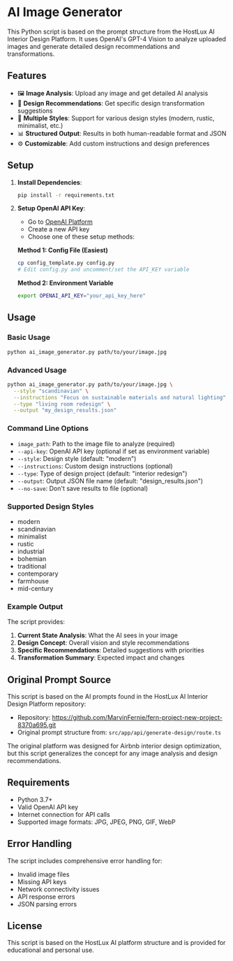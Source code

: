 # AI Image Generator

This Python script is based on the prompt structure from the HostLux AI Interior Design Platform. It uses OpenAI's GPT-4 Vision to analyze uploaded images and generate detailed design recommendations and transformations.

## Features

- 🖼️ **Image Analysis**: Upload any image and get detailed AI analysis
- 🎨 **Design Recommendations**: Get specific design transformation suggestions
- 🎯 **Multiple Styles**: Support for various design styles (modern, rustic, minimalist, etc.)
- 📊 **Structured Output**: Results in both human-readable format and JSON
- ⚙️ **Customizable**: Add custom instructions and design preferences

## Setup

1. **Install Dependencies**:
   ```bash
   pip install -r requirements.txt
   ```

2. **Setup OpenAI API Key**:
   - Go to [OpenAI Platform](https://platform.openai.com/api-keys)
   - Create a new API key
   - Choose one of these setup methods:
   
   **Method 1: Config File (Easiest)**
   ```bash
   cp config_template.py config.py
   # Edit config.py and uncomment/set the API_KEY variable
   ```
   
   **Method 2: Environment Variable**
   ```bash
   export OPENAI_API_KEY="your_api_key_here"
   ```

## Usage

### Basic Usage
```bash
python ai_image_generator.py path/to/your/image.jpg
```

### Advanced Usage
```bash
python ai_image_generator.py path/to/your/image.jpg \
  --style "scandinavian" \
  --instructions "Focus on sustainable materials and natural lighting" \
  --type "living room redesign" \
  --output "my_design_results.json"
```

### Command Line Options

- `image_path`: Path to the image file to analyze (required)
- `--api-key`: OpenAI API key (optional if set as environment variable)
- `--style`: Design style (default: "modern")
- `--instructions`: Custom design instructions (optional)
- `--type`: Type of design project (default: "interior redesign")
- `--output`: Output JSON file name (default: "design_results.json")
- `--no-save`: Don't save results to file (optional)

### Supported Design Styles

- modern
- scandinavian
- minimalist
- rustic
- industrial
- bohemian
- traditional
- contemporary
- farmhouse
- mid-century

### Example Output

The script provides:

1. **Current State Analysis**: What the AI sees in your image
2. **Design Concept**: Overall vision and style recommendations
3. **Specific Recommendations**: Detailed suggestions with priorities
4. **Transformation Summary**: Expected impact and changes

## Original Prompt Source

This script is based on the AI prompts found in the HostLux AI Interior Design Platform repository:
- Repository: https://github.com/MarvinFernie/fern-project-new-project-8370a695.git
- Original prompt structure from: `src/app/api/generate-design/route.ts`

The original platform was designed for Airbnb interior design optimization, but this script generalizes the concept for any image analysis and design recommendations.

## Requirements

- Python 3.7+
- Valid OpenAI API key
- Internet connection for API calls
- Supported image formats: JPG, JPEG, PNG, GIF, WebP

## Error Handling

The script includes comprehensive error handling for:
- Invalid image files
- Missing API keys
- Network connectivity issues
- API response errors
- JSON parsing errors

## License

This script is based on the HostLux AI platform structure and is provided for educational and personal use. 